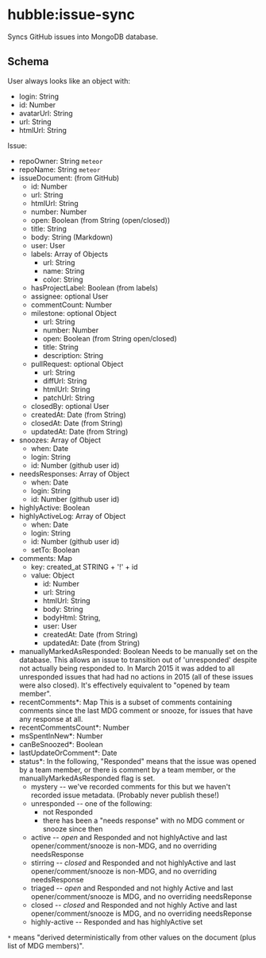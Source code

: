 # hubble:issue-sync

Syncs GitHub issues into MongoDB database.

## Schema

User always looks like an object with:
  - login: String
  - id: Number
  - avatarUrl: String
  - url: String
  - htmlUrl: String

Issue:
- repoOwner: String `meteor`
- repoName: String `meteor`
- issueDocument: (from GitHub)
  - id: Number
  - url: String
  - htmlUrl: String
  - number: Number
  - open: Boolean (from String (open/closed))
  - title: String
  - body: String (Markdown)
  - user: User
  - labels: Array of Objects
    - url: String
    - name: String
    - color: String
  - hasProjectLabel: Boolean (from labels)
  - assignee: optional User
  - commentCount: Number
  - milestone: optional Object
    - url: String
    - number: Number
    - open: Boolean (from String open/closed)
    - title: String
    - description: String
  - pullRequest: optional Object
    - url: String
    - diffUrl: String
    - htmlUrl: String
    - patchUrl: String
  - closedBy: optional User
  - createdAt: Date (from String)
  - closedAt: Date (from String)
  - updatedAt: Date (from String)
- snoozes: Array of Object
  - when: Date
  - login: String
  - id: Number (github user id)
- needsResponses: Array of Object
  - when: Date
  - login: String
  - id: Number (github user id)
- highlyActive: Boolean
- highlyActiveLog: Array of Object
  - when: Date
  - login: String
  - id: Number (github user id)
  - setTo: Boolean
- comments: Map
  - key: created_at STRING + '!' + id
  - value: Object
    - id: Number
    - url: String
    - htmlUrl: String
    - body: String
    - bodyHtml: String,
    - user: User
    - createdAt: Date (from String)
    - updatedAt: Date (from String)
- manuallyMarkedAsResponded: Boolean
  Needs to be manually set on the database.  This allows an issue
  to transition out of 'unresponded' despite not actually being responded
  to.  In March 2015 it was added to all unresponded issues that had had
  no actions in 2015 (all of these issues were also closed). It's effectively
  equivalent to "opened by team member".
- recentComments*: Map
  This is a subset of comments containing comments since the last
  MDG comment or snooze, for issues that have any response at all.
- recentCommentsCount*: Number
- msSpentInNew*: Number
- canBeSnoozed*: Boolean
- lastUpdateOrComment*: Date
- status*:
  In the following, "Responded" means that the issue was opened by a team
  member, or there is comment by a team member, or the manuallyMarkedAsResponded
  flag is set.
  - mystery -- we've recorded comments for this but we haven't recorded
    issue metadata. (Probably never publish these!)
  - unresponded -- one of the following:
    - not Responded
    - there has been a "needs response" with no MDG comment or snooze since
      then
  - active -- *open* and Responded and not highlyActive and last
    opener/comment/snooze is non-MDG, and no overriding needsResponse
  - stirring -- *closed* and Responded and not highlyActive and last
    opener/comment/snooze is non-MDG, and no overriding needsResponse
  - triaged -- *open* and Responded and not highly Active and last
    opener/comment/snooze is MDG, and no overriding needsReponse
  - closed -- *closed* and Responded and not highly Active and last
    opener/comment/snooze is MDG, and no overriding needsReponse
  - highly-active -- Responded and has highlyActive set

`*` means "derived deterministically from other values on the document (plus
list of MDG members)".
